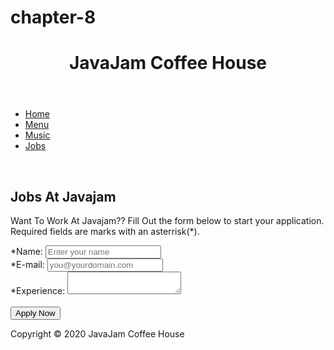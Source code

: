 # chapter-8
<html>
<head>
<title>Javaam Coffee House</title>
<link rel="stylesheet" type="text/css" href="javajam.css">
<meta width:"device-width" initial-scale:1.0>
<!--[if lt IE 9]>
<script src="http://html5shim.googlecode.com/svn/trunk/html5.js">
</script>
<![endif]-->
</head>
<body>
<div id="wrapper">
<header>
<h1>
JavaJam Coffee House
</h1>
</header>
<nav>
<ul>
<li><a href="index.html">Home</a></li>
<li><a href="menu.html">Menu</a></li>
<li><a href="music.html">Music</a></li>
<li><a href="jobs.html">Jobs</a></li>
</ul>
</nav>
<main>
<br/>
<h2>Jobs At Javajam</h2>
<p>Want To Work At Javajam?? Fill Out the form below to start your application.<br/>Required fields are marks with an asterrisk(*).</p>
<form action="javajam8.php">
<label for="myName">*Name:</label>
<input type="text" name="myName" id="myName" required="required" placeholder="Enter your name">
<br/>
<label for="myEmail">*E-mail:</label>
<input type="email" name="myEmail" id="myEmail" required="required" placeholder="you@yourdomain.com"><br/>
<label for="myExperience">*Experience:</label>
<textarea name="myExperience" id="myExperience" rows="2" cols="20" required="required"></textarea>
<br/><br/>
<input id="mySubmit" type="submit" value="Apply Now">

</form>
</main>
<footer>
Copyright &copy; 2020 JavaJam Coffee House
</footer>
</div>
</body>
</html>
